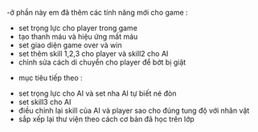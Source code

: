 -ở phần này em đã thêm các tính năng mới cho game :
+ set trọng lực cho player trong game
+ tạo thanh máu và hiệu ứng mất máu
+ set giao diện game over và win
+ set thêm skill 1,2,3 cho player và skill2 cho AI
+ chỉnh sửa cách di chuyển cho player để bớt bị giật

- mục tiêu tiếp theo :
+ set trọng lực cho AI và set nha AI tự biết né đòn
+ set skill3 cho AI
+ điều chỉnh lại skill của AI và player sao cho đúng tung độ với nhân vật
+ sắp xếp lại thư viện theo cách cơ bản đã học trên lớp
